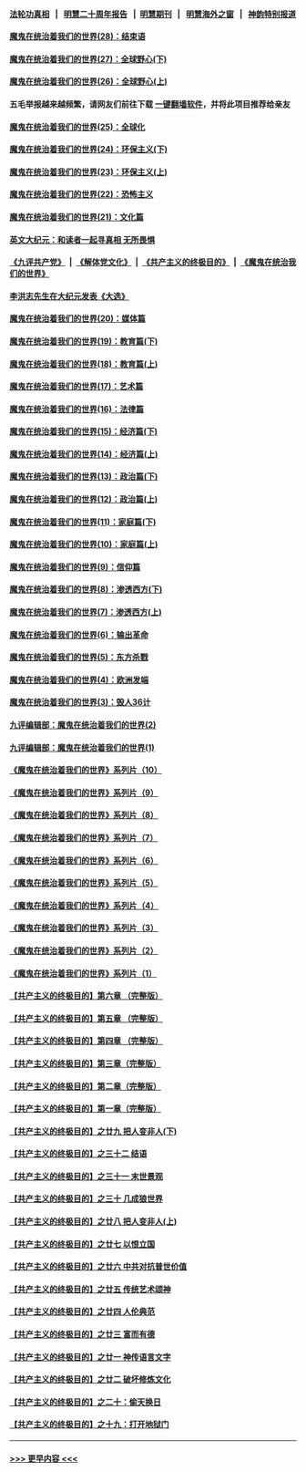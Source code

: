 #### [法轮功真相](https://github.com/gfw-breaker/truth/blob/master/README.md?t=0) &nbsp;&nbsp;|&nbsp;&nbsp; [明慧二十周年报告](https://github.com/gfw-breaker/mh-reports/blob/master/README.md?t=0) &nbsp;&nbsp;|&nbsp;&nbsp;[明慧期刊](https://github.com/gfw-breaker/mh-qikan) &nbsp;&nbsp;|&nbsp;&nbsp; [明慧海外之窗](https://github.com/gfw-breaker/mh-news/blob/master/README.md?t=0) &nbsp;&nbsp;|&nbsp;&nbsp; [神韵特别报道](https://github.com/gfw-breaker/mh-news/blob/master/shenyun.md?t=0)
#### [魔鬼在统治着我们的世界(28)：结束语](../pages/nsc422/n10936246.md?t=06301002) 
#### [魔鬼在统治着我们的世界(27)：全球野心(下)](../pages/nsc422/n10928319.md?t=06301002) 
#### [魔鬼在统治着我们的世界(26)：全球野心(上)](../pages/nsc422/n10900318.md?t=06301002) 
#### 五毛举报越来越频繁，请网友们前往下载 [一键翻墙软件](https://github.com/gfw-breaker/ssr-accounts)，并将此项目推荐给亲友
#### [魔鬼在统治着我们的世界(25)：全球化](../pages/nsc422/n10788205.md?t=06301002) 
#### [魔鬼在统治着我们的世界(24)：环保主义(下)](../pages/nsc422/n10695307.md?t=06301002) 
#### [魔鬼在统治着我们的世界(23)：环保主义(上)](../pages/nsc422/n10688613.md?t=06301002) 
#### [魔鬼在统治着我们的世界(22)：恐怖主义](../pages/nsc422/n10614727.md?t=06301002) 
#### [魔鬼在统治着我们的世界(21)：文化篇](../pages/nsc422/n10597706.md?t=06301002) 
#### [英文大纪元：和读者一起寻真相 无所畏惧](../pages/nsc422/n12542027.md?t=06301002) 
#### [《九评共产党》](https://github.com/begood0513/9ping.md/blob/master/README.md) &nbsp;|&nbsp; [《解体党文化》](../../../../jtdwh.md/blob/master/README.md)  &nbsp;|&nbsp; [《共产主义的终极目的》](../../../../gczydzjmd.md/blob/master/README.md) &nbsp;|&nbsp; [《魔鬼在统治我们的世界》](../../../../mgztzwmdsj.md/blob/master/README.md) 
#### [李洪志先生在大纪元发表《大选》](../pages/nsc422/n12534746.md?t=06301002) 
#### [魔鬼在统治着我们的世界(20)：媒体篇](../pages/nsc422/n10586579.md?t=06301002) 
#### [魔鬼在统治着我们的世界(19)：教育篇(下)](../pages/nsc422/n10564808.md?t=06301002) 
#### [魔鬼在统治着我们的世界(18)：教育篇(上)](../pages/nsc422/n10526970.md?t=06301002) 
#### [魔鬼在统治着我们的世界(17)：艺术篇](../pages/nsc422/n10499093.md?t=06301002) 
#### [魔鬼在统治着我们的世界(16)：法律篇](../pages/nsc422/n10485969.md?t=06301002) 
#### [魔鬼在统治着我们的世界(15)：经济篇(下)](../pages/nsc422/n10469975.md?t=06301002) 
#### [魔鬼在统治着我们的世界(14)：经济篇(上)](../pages/nsc422/n10457370.md?t=06301002) 
#### [魔鬼在统治着我们的世界(13)：政治篇(下)](../pages/nsc422/n10448270.md?t=06301002) 
#### [魔鬼在统治着我们的世界(12)：政治篇(上)](../pages/nsc422/n10444576.md?t=06301002) 
#### [魔鬼在统治着我们的世界(11)：家庭篇(下)](../pages/nsc422/n10440961.md?t=06301002) 
#### [魔鬼在统治着我们的世界(10)：家庭篇(上)](../pages/nsc422/n10435448.md?t=06301002) 
#### [魔鬼在统治着我们的世界(9)：信仰篇](../pages/nsc422/n10432159.md?t=06301002) 
#### [魔鬼在统治着我们的世界(8)：渗透西方(下)](../pages/nsc422/n10429603.md?t=06301002) 
#### [魔鬼在统治着我们的世界(7)：渗透西方(上)](../pages/nsc422/n10426013.md?t=06301002) 
#### [魔鬼在统治着我们的世界(6)：输出革命](../pages/nsc422/n10421536.md?t=06301002) 
#### [魔鬼在统治着我们的世界(5)：东方杀戮](../pages/nsc422/n10417707.md?t=06301002) 
#### [魔鬼在统治着我们的世界(4)：欧洲发端](../pages/nsc422/n10414890.md?t=06301002) 
#### [魔鬼在统治着我们的世界(3)：毁人36计](../pages/nsc422/n10411583.md?t=06301002) 
#### [九评编辑部：魔鬼在统治着我们的世界(2)](../pages/nsc422/n10410036.md?t=06301002) 
#### [九评编辑部：魔鬼在统治着我们的世界(1)](../pages/nsc422/n10406825.md?t=06301002) 
#### [《魔鬼在统治着我们的世界》系列片（10）](../pages/nsc422/n12292670.md?t=06301002) 
#### [《魔鬼在统治着我们的世界》系列片（9）](../pages/nsc422/n12290859.md?t=06301002) 
#### [《魔鬼在统治着我们的世界》系列片（8）](../pages/nsc422/n12287445.md?t=06301002) 
#### [《魔鬼在统治着我们的世界》系列片（7）](../pages/nsc422/n12283425.md?t=06301002) 
#### [《魔鬼在统治着我们的世界》系列片（6）](../pages/nsc422/n12282314.md?t=06301002) 
#### [《魔鬼在统治着我们的世界》系列片（5）](../pages/nsc422/n12281419.md?t=06301002) 
#### [《魔鬼在统治着我们的世界》系列片（4）](../pages/nsc422/n12274024.md?t=06301002) 
#### [《魔鬼在统治着我们的世界》系列片（3）](../pages/nsc422/n12271322.md?t=06301002) 
#### [《魔鬼在统治着我们的世界》系列片（2）](../pages/nsc422/n12269049.md?t=06301002) 
#### [《魔鬼在统治着我们的世界》系列片（1）](../pages/nsc422/n12267575.md?t=06301002) 
#### [【共产主义的终极目的】第六章 （完整版）](../pages/nsc422/n11428913.md?t=06301002) 
#### [【共产主义的终极目的】第五章 （完整版）](../pages/nsc422/n11428912.md?t=06301002) 
#### [【共产主义的终极目的】第四章 （完整版）](../pages/nsc422/n11428907.md?t=06301002) 
#### [【共产主义的终极目的】第三章（完整版）](../pages/nsc422/n11428848.md?t=06301002) 
#### [【共产主义的终极目的】第二章（完整版）](../pages/nsc422/n11428831.md?t=06301002) 
#### [【共产主义的终极目的】第一章（完整版）](../pages/nsc422/n11417651.md?t=06301002) 
#### [【共产主义的终极目的】之廿九 把人变非人(下)](../pages/nsc422/n11344140.md?t=06301002) 
#### [【共产主义的终极目的】之三十二 结语](../pages/nsc422/n11360535.md?t=06301002) 
#### [【共产主义的终极目的】之三十一 末世景观](../pages/nsc422/n11351129.md?t=06301002) 
#### [【共产主义的终极目的】之三十 几成狼世界](../pages/nsc422/n11348280.md?t=06301002) 
#### [【共产主义的终极目的】之廿八 把人变非人(上)](../pages/nsc422/n11340492.md?t=06301002) 
#### [【共产主义的终极目的】之廿七 以恨立国](../pages/nsc422/n11336944.md?t=06301002) 
#### [【共产主义的终极目的】之廿六 中共对抗普世价值](../pages/nsc422/n11324785.md?t=06301002) 
#### [【共产主义的终极目的】之廿五 传统艺术颂神](../pages/nsc422/n11296396.md?t=06301002) 
#### [【共产主义的终极目的】之廿四 人伦典范](../pages/nsc422/n11296397.md?t=06301002) 
#### [【共产主义的终极目的】之廿三 富而有德](../pages/nsc422/n11283598.md?t=06301002) 
#### [【共产主义的终极目的】之廿一 神传语言文字](../pages/nsc422/n11263265.md?t=06301002) 
#### [【共产主义的终极目的】之廿二 破坏修炼文化](../pages/nsc422/n11245728.md?t=06301002) 
#### [【共产主义的终极目的】之二十：偷天换日](../pages/nsc422/n11238846.md?t=06301002) 
#### [【共产主义的终极目的】之十九：打开地狱门](../pages/nsc422/n11206376.md?t=06301002) 

----
#### [ >>> 更早内容 <<< ](../indexes/nsc422-earlier.md)
